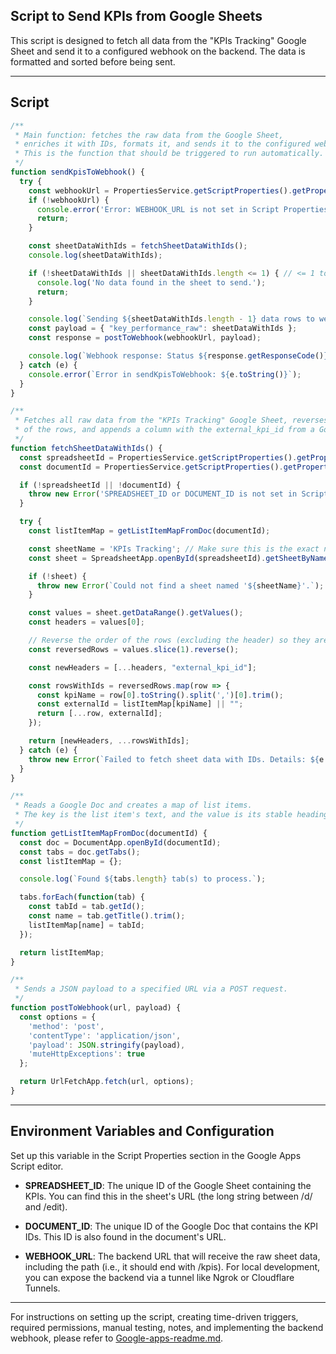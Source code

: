 ## Script to Send KPIs from Google Sheets

This script is designed to fetch all data from the "KPIs Tracking" Google Sheet and send it to a configured webhook on the backend. The data is formatted and sorted before being sent.

---

## Script

```javascript
/**
 * Main function: fetches the raw data from the Google Sheet,
 * enriches it with IDs, formats it, and sends it to the configured webhook.
 * This is the function that should be triggered to run automatically.
 */
function sendKpisToWebhook() {
  try {
    const webhookUrl = PropertiesService.getScriptProperties().getProperty('WEBHOOK_URL');
    if (!webhookUrl) {
      console.error('Error: WEBHOOK_URL is not set in Script Properties.');
      return;
    }

    const sheetDataWithIds = fetchSheetDataWithIds();
    console.log(sheetDataWithIds);

    if (!sheetDataWithIds || sheetDataWithIds.length <= 1) { // <= 1 to account for header-only sheets
      console.log('No data found in the sheet to send.');
      return;
    }

    console.log(`Sending ${sheetDataWithIds.length - 1} data rows to webhook...`);
    const payload = { "key_performance_raw": sheetDataWithIds };
    const response = postToWebhook(webhookUrl, payload);

    console.log(`Webhook response: Status ${response.getResponseCode()}, Body: ${response.getContentText()}`);
  } catch (e) {
    console.error(`Error in sendKpisToWebhook: ${e.toString()}`);
  }
}

/**
 * Fetches all raw data from the "KPIs Tracking" Google Sheet, reverses the order
 * of the rows, and appends a column with the external_kpi_id from a Google Doc.
 */
function fetchSheetDataWithIds() {
  const spreadsheetId = PropertiesService.getScriptProperties().getProperty('SPREADSHEET_ID');
  const documentId = PropertiesService.getScriptProperties().getProperty('DOCUMENT_ID');

  if (!spreadsheetId || !documentId) {
    throw new Error('SPREADSHEET_ID or DOCUMENT_ID is not set in Script Properties.');
  }

  try {
    const listItemMap = getListItemMapFromDoc(documentId);

    const sheetName = 'KPIs Tracking'; // Make sure this is the exact name of your sheet
    const sheet = SpreadsheetApp.openById(spreadsheetId).getSheetByName(sheetName);

    if (!sheet) {
      throw new Error(`Could not find a sheet named '${sheetName}'.`);
    }

    const values = sheet.getDataRange().getValues();
    const headers = values[0];

    // Reverse the order of the rows (excluding the header) so they are stored chronologically.
    const reversedRows = values.slice(1).reverse();

    const newHeaders = [...headers, "external_kpi_id"];

    const rowsWithIds = reversedRows.map(row => {
      const kpiName = row[0].toString().split(',')[0].trim();
      const externalId = listItemMap[kpiName] || "";
      return [...row, externalId];
    });

    return [newHeaders, ...rowsWithIds];
  } catch (e) {
    throw new Error(`Failed to fetch sheet data with IDs. Details: ${e.message}`);
  }
}

/**
 * Reads a Google Doc and creates a map of list items.
 * The key is the list item's text, and the value is its stable heading ID.
 */
function getListItemMapFromDoc(documentId) {
  const doc = DocumentApp.openById(documentId);
  const tabs = doc.getTabs();
  const listItemMap = {};

  console.log(`Found ${tabs.length} tab(s) to process.`);

  tabs.forEach(function(tab) {
    const tabId = tab.getId();
    const name = tab.getTitle().trim();
    listItemMap[name] = tabId;
  });

  return listItemMap;
}

/**
 * Sends a JSON payload to a specified URL via a POST request.
 */
function postToWebhook(url, payload) {
  const options = {
    'method': 'post',
    'contentType': 'application/json',
    'payload': JSON.stringify(payload),
    'muteHttpExceptions': true
  };

  return UrlFetchApp.fetch(url, options);
}

```

---

## Environment Variables and Configuration

Set up this variable in the Script Properties section in the Google Apps Script editor.

- **SPREADSHEET_ID**: The unique ID of the Google Sheet containing the KPIs. You can find this in the sheet's URL (the long string between /d/ and /edit).

- **DOCUMENT_ID**: The unique ID of the Google Doc that contains the KPI IDs. This ID is also found in the document's URL.

- **WEBHOOK_URL**: The backend URL that will receive the raw sheet data, including the path (i.e., it should end with /kpis). For local development, you can expose the backend via a tunnel like Ngrok or Cloudflare Tunnels.

---

For instructions on setting up the script, creating time-driven triggers, required permissions, manual testing, notes, and implementing the backend webhook, please refer to [Google-apps-readme.md](./Google-apps-readme.md).
